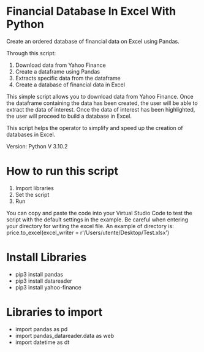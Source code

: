 # Financial Database In Excel With Python

Create an ordered database of financial data on Excel using Pandas.

Through this script:

1) Download data from Yahoo Finance 
2) Create a dataframe using Pandas 
3) Extracts specific data from the dataframe
4) Create a database of financial data in Excel 

This simple script allows you to download data from Yahoo Finance. Once the dataframe containing the data has been created, the user will be able to extract the data of interest. Once the data of interest has been highlighted, the user will proceed to build a database in Excel.

This script helps the operator to simplify and speed up the creation of databases in Excel. 

Version: Python V 3.10.2

# How to run this script 
1) Import libraries 
2) Set the script 
3) Run 

You can copy and paste the code into your Virtual Studio Code to test the script with the default settings in the example. Be careful when entering your directory for writing the excel file. An example of directory is: price.to_excel(excel_writer = r'/Users/utente/Desktop/Test.xlsx')

# Install Libraries
- pip3 install pandas 
- pip3 install datareader 
- pip3 install yahoo-finance

# Libraries to import 
- import pandas as pd
- import pandas_datareader.data as web
- import datetime as dt
